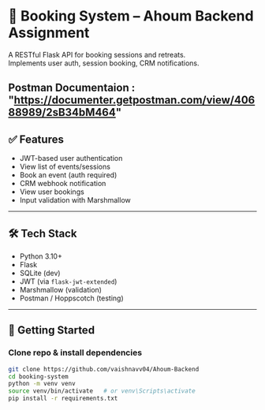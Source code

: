 # 🧾 Booking System – Ahoum Backend Assignment

A RESTful Flask API for booking sessions and retreats.  
Implements user auth, session booking, CRM notifications.

Postman Documentaion : "https://documenter.getpostman.com/view/40688989/2sB34bM464"
---

## ✅ Features

- JWT-based user authentication
- View list of events/sessions
- Book an event (auth required)
- CRM webhook notification
- View user bookings
- Input validation with Marshmallow

---

## 🛠 Tech Stack

- Python 3.10+
- Flask
- SQLite (dev)
- JWT (via `flask-jwt-extended`)
- Marshmallow (validation)
- Postman / Hoppscotch (testing)

---

## 🚀 Getting Started

### Clone repo & install dependencies
```bash
git clone https://github.com/vaishnavv04/Ahoum-Backend
cd booking-system
python -m venv venv
source venv/bin/activate   # or venv\Scripts\activate
pip install -r requirements.txt
